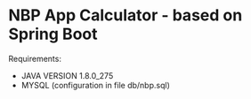 # NBP App Calculator - based on Spring Boot

Requirements: 
- JAVA VERSION 1.8.0_275
- MYSQL (configuration in file db/nbp.sql)
